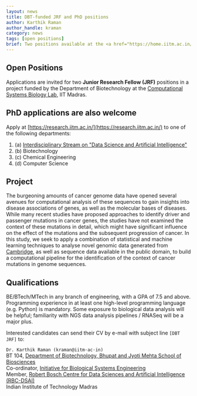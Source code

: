 ```yaml
---
layout: news
title: DBT-funded JRF and PhD positions
author: Karthik Raman
author_handle: kraman
category: news
tags: [open positions]
brief: Two positions available at the <a href="https://home.iitm.ac.in/kraman/lab/">Computational Systems Biology Lab</a>.
---
```


## Open Positions
Applications are invited for two **Junior Research Fellow (JRF)** positions in a project funded by the Department of Biotechnology at the  [Computational Systems Biology Lab](https://home.iitm.ac.in/kraman/lab/), IIT Madras.

## PhD applications are also welcome

Apply at [https://research.iitm.ac.in/](https://research.iitm.ac.in/) to one of the following departments:
1. (a) [Interdisciplinary Stream on "Data Science and Artificial Intelligence"](https://sites.google.com/a/smail.iitm.ac.in/iitm-idrp/home)
2. (b) Biotechnology
3. (c) Chemical Engineering
4. (d) Computer Science

## Project
The burgeoning amounts of cancer genome data have opened several avenues for computational analysis of these sequences to gain insights into disease associations of genes, as well as the molecular bases of diseases. While many recent studies have proposed approaches to identify driver and passenger mutations in cancer genes, the studies have not examined the context of these mutations in detail, which might have significant influence on the effect of the mutations and the subsequent progression of cancer. In this study, we seek to apply a combination of statistical and machine learning techniques to analyse novel genomic data generated from [Cambridge](https://www.mrc-cu.cam.ac.uk/), as well as sequence data available in the public domain, to build a computational pipeline for the identification of the context of cancer mutations in genome sequences.

## Qualifications
BE/BTech/MTech in any branch of engineering, with a GPA of 7.5 and above. Programming experience in at least one high-level programming language (e.g. Python) is mandatory. Some exposure to biological data analysis will be helpful; familiarity with NGS data analysis pipelines / RNASeq will be a major plus.

Interested candidates can send their CV by e-mail with subject line `[DBT JRF]` to:

`Dr. Karthik Raman (kraman@iitm·ac·in)`<br/>
BT 104,  [Department of Biotechnology, Bhupat and Jyoti Mehta School of Biosciences](https://biotech.iitm.ac.in/)<br/>
Co-ordinator,  [Initiative for Biological Systems Engineering](https://web.iitm.ac.in/ibse)<br/>
Member,  [Robert Bosch Centre for Data Sciences and Artificial Intelligence (RBC-DSAI)](https://rbcdsai.iitm.ac.in/)<br/>
Indian Institute of Technology Madras
